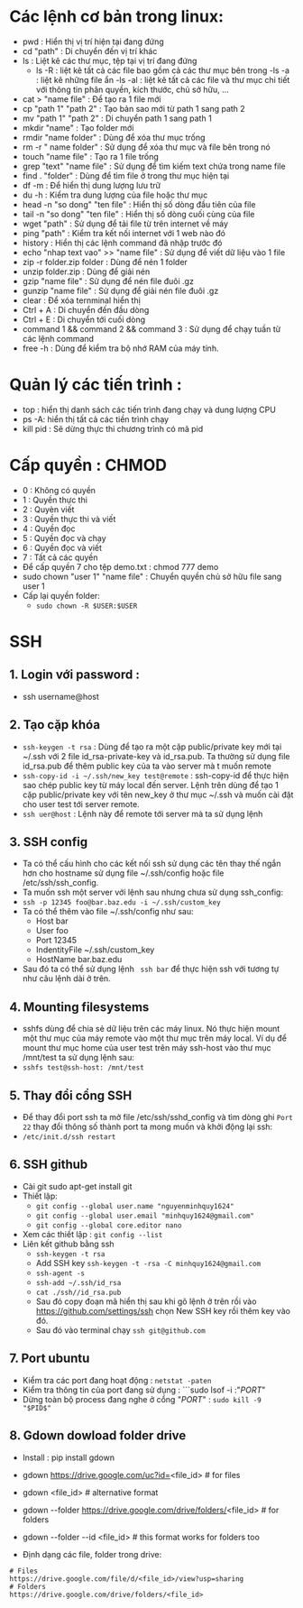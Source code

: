 # Các lệnh cơ bản trong linux:
- pwd : Hiển thị vị trí hiện tại đang đứng
- cd "path" : Di chuyển đến vị trí khác
- ls : Liệt kê các thư mục, tệp tại vị trí đang đứng
	- ls -R : liệt kê tất cả các file bao gồm cả các thư mục bên trong
	-ls -a : liệt kê những file ẩn
	-ls -al : liệt kê tất cả các file và thư mục chi tiết với thông tin phân quyền, kích thước, chủ sở hữu, ...
- cat > "name file" : Để tạo ra 1 file mới
- cp "path 1" "path 2" : Tạo bản sao mới từ path 1 sang path 2
- mv "path 1" "path 2" : Di chuyển path 1 sang path 1
- mkdir "name" : Tạo folder mới
- rmdir "name folder" : Dùng để xóa thư mục trống
- rm -r " name folder" : Sử dụng để xóa thư mục và file bên trong nó
- touch "name file" : Tạo ra 1 file trống
- grep "text" "name file" : Sử dụng để tìm kiếm text chứa trong name file
- find . "folder" : Dùng để tìm file ở trong thư mục hiện tại
- df -m : Để hiển thị dung lượng lưu trữ
- du -h : Kiểm tra dung lượng của file hoặc thư mục
- head -n "so dong" "ten file" : Hiển thị số dòng đầu tiên của file
- tail -n "so dong" "ten file" : Hiển thị số dòng cuối cùng của file
- wget "path" : Sử dụng để tải file từ trên internet về máy
- ping "path" : Kiểm tra kết nối internet với 1 web nào đó
- history : Hiển thị các lệnh command đã nhập trước đó
- echo "nhap text vao" >> "name file" : Sử dụng để viết dữ liệu vào 1 file
- zip -r folder.zip folder : Dùng để nén 1 folder
- unzip folder.zip : Dùng để giải nén 
- gzip "name file" : Sử dụng để nén file đuôi .gz
- gunzip "name file" : Sử dụng để giải nén file đuôi .gz
- clear : Để xóa ternminal hiển thị
- Ctrl + A : Di chuyển đến đầu dòng
- Ctrl + E : Di chuyển tới cuối dòng
- command 1 && command 2 && command 3 : Sử dụng để chạy tuần từ các lệnh command
- free -h : Dùng để kiểm tra bộ nhớ RAM của máy tính.
# Quản lý các tiến trình :
- top : hiển thị danh sách các tiến trình đang chạy và dung lượng CPU
- ps -A: hiển thị tất cả các tiền trình chạy
- kill pid : Sẽ dừng thực thi chương trình có mã pid


# Cấp quyền : CHMOD
- 0 : Không có quyền
- 1 : Quyền thực thi
- 2 : Quyèn viết
- 3 : Quyền thực thi và viết
- 4 : Quyền đọc
- 5 : Quyền đọc và chạy
- 6 : Quyền đọc và viết
- 7 : Tất cả các quyền
- Để cấp quyền 7 cho tệp demo.txt : chmod 777 demo
- sudo chown "user 1" "name file" : Chuyển quyền chủ sở hữu file sang user 1
- Cấp lại quyền folder: 
	- ```sudo chown -R $USER:$USER```


# SSH
## 1. Login với password :
- ssh username@host
## 2. Tạo cặp khóa

- ```ssh-keygen -t rsa``` : Dùng để tạo ra một cặp public/private key mới tại ~/.ssh với 2 file id_rsa-private-key và id_rsa.pub. Ta thường sử dụng file id_rsa.pub để thêm public key của ta vào server mà t muốn remote
- ```ssh-copy-id -i ~/.ssh/new_key test@remote``` : ssh-copy-id để thực hiện sao chép public key từ máy local đến server. Lệnh trên dùng để tạo 1 cặp public/private key với tên new_key ở thư mục ~/.ssh và muốn cài đặt cho user test tới server remote.
- ```ssh uer@host``` : Lệnh này để remote tới server mà ta sử dụng lệnh

## 3. SSH config
- Ta có thể cấu hình cho các kết nối ssh sử dụng các tên thay thế ngắn hơn cho hostname sử dụng file ~/.ssh/config hoặc file /etc/ssh/ssh_config.
- Ta muốn ssh một server với lệnh sau nhưng chưa sử dụng ssh_config:
- ```ssh -p 12345 foo@bar.baz.edu -i ~/.ssh/custom_key```
- Ta có thể thêm vào file ~/.ssh/config như sau:
	- Host bar
	- User foo
	- Port 12345
	- IndentityFile ~/.ssh/custom_key
	- HostName bar.baz.edu
- Sau đó ta có thể sử dụng lệnh ``` ssh bar``` để thực hiện ssh với tương tự như câu lệnh dài ở trên.

## 4. Mounting filesystems
- sshfs dùng để chia sẻ dữ liệu trên các máy linux. Nó thực hiện mount một thư mục của máy remote vào một thư mục trên máy local. Ví dụ để mount thư mục home của user test trên máy ssh-host vào thư mục /mnt/test ta sử dụng lệnh sau:
- ```sshfs test@ssh-host: /mnt/test```

## 5. Thay đổi cổng SSH
- Để thay đổi port ssh ta mở file /etc/ssh/sshd_config và tìm dòng ghi ```Port 22``` thay đổi thông số thành port ta mong muốn và khởi động lại ssh:
- ```/etc/init.d/ssh restart```


## 6. SSH github
- Cài git sudo apt-get install git
- Thiết lập:
	- ```git config --global user.name "nguyenminhquy1624"```
	- ```git config --global user.email "minhquy1624@gmail.com"```
	- ```git config --global core.editor nano```
- Xem các thiết lập : ```git config --list```
- Liên kết github bằng ssh
	- ```ssh-keygen -t rsa```
	- Add SSH key ```ssh-keygen -t -rsa -C minhquy1624@gmail.com```
	- ```ssh-agent -s```
	- ```ssh-add ~/.ssh/id_rsa```
	- ```cat ./ssh//id_rsa.pub```
	- Sau đó copy đoạn mã hiển thị sau khi gõ lệnh ở trên rồi vào https://github.com/settings/ssh chọn New SSH key rồi thêm key vào đó.
	- Sau đó vào terminal chạy ```ssh git@github.com```

## 7. Port ubuntu
- Kiểm tra các port đang hoạt động : ```netstat -paten```
- Kiểm tra thông tin của port đang sử dụng : ```sudo lsof -i :"$PORT$"
- Dừng toàn bộ process đang nghe ở cổng "$PORT$" : ```sudo kill -9 "$PID$"```

## 8. Gdown dowload folder drive
- Install : pip install gdown
- gdown https://drive.google.com/uc?id=<file_id>  # for files
- gdown <file_id>                        # alternative format
- gdown --folder https://drive.google.com/drive/folders/<file_id>  # for folders
- gdown --folder --id <file_id>                        # this format works for folders too

- Định dạng các file, folder trong drive:
```
# Files
https://drive.google.com/file/d/<file_id>/view?usp=sharing
# Folders
https://drive.google.com/drive/folders/<file_id>
```


	
	
	
